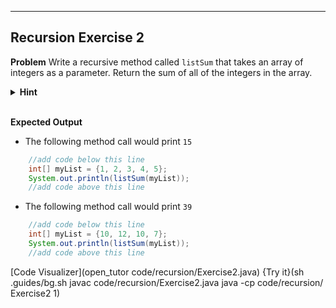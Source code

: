----------

## Recursion Exercise 2

**Problem**
Write a recursive method called `listSum` that takes an array of integers as a parameter. Return the sum of all of the integers in the array.

<details>
  <summary><strong>Hint</strong></summary>
  Use the static method <code>Arrays.copyOfRange(array, start, stop)</code> to create a smaller array. <code>start</code> represents the starting index of the new array, and <code>stop</code> represents the ending element of the new array.
</details><br>

**Expected Output**
* The following method call would print `15`
```java
    //add code below this line
    int[] myList = {1, 2, 3, 4, 5};
    System.out.println(listSum(myList));
    //add code above this line
```
* The following method call would print `39`
```java
    //add code below this line
    int[] myList = {10, 12, 10, 7};
    System.out.println(listSum(myList));
    //add code above this line
```

[Code Visualizer](open_tutor code/recursion/Exercise2.java)
{Try it}(sh .guides/bg.sh javac code/recursion/Exercise2.java java -cp code/recursion/ Exercise2 1)
